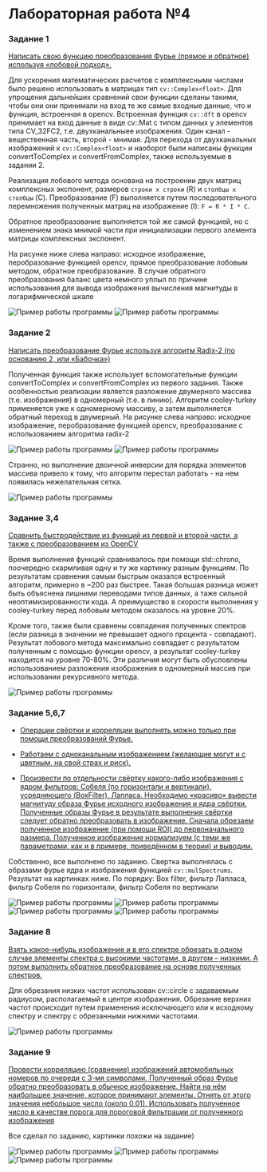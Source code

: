 # Лабораторная работа №4

### Задание 1

<ins>Написать свою функцию преобразования Фурье (прямое и обратное) используя «лобовой подход».</ins>

Для ускорения математических расчетов с комплексными числами было решено использовать в матрицах тип `cv::Complex<float>`. Для упрощения дальнейших сравнений свои функции сделаны такими, чтобы они они принимали на вход те же самые входные данные, что и функция, встроенная в opencv. Встроенная функция `cv::dft` в opencv принимает на вход данные в виде cv::Mat с типом данных у элементов типа CV_32FC2, т.е. двухканальныее изображения. Один канал - вещественная часть, второй - мнимая. Для перехода от двухканальных изображений к `cv::Complex<float>` и наоборот были написаны функции convertToComplex и convertFromComplex, также используемые в задании 2.

Реализация лобового метода основана на построении двух матриц комплексных экспонент, размеров `строки х строки` (R) и `столбцы х столбцы` (C). Преобразование (F) выполняется путем последовательного перемножения полученных матриц на изображение (I): `F = R * I * C`.

Обратное преобразование выполняется той же самой функцией, но с изменением знака мнимой части при инициализации первого элемента матрицы комплексных экспонент.

На рисунке ниже слева направо: исходное изображение, перобразование функцией opencv, прямое преобразование лобовым методом, обратное преобразование. В случае обратного преобразования баланс цвета немного уплыл по причине использования для вывода изображения вычисления магнитуды в логарифмической шкале

![Пример работы программы](readme_img/example1_0.png)
![Пример работы программы](readme_img/example1_1.png)


### Задание 2

<ins>Написать преобразование Фурье используя алгоритм Radix-2 (по основанию 2, или «Бабочка»)</ins>

Полученная функция также использует вспомогательные функции convertToComplex и convertFromComplex из первого задания. Также особенностью реализации является разложение двумерного массива (т.е. изображения) в одномерный (т.е. в линию). Алгоритм cooley-turkey применяется уже к одномерному массиву, а затем выполняется обратный переход в двумерный. На рисунке слева направо: исходное изображение, перобразование функцией opencv, преобразование с использованием алгоритма radix-2

![Пример работы программы](readme_img/example2_0.png)
![Пример работы программы](readme_img/example2_1.png)

Странно, но выполнение двоичной инверсии для порядка элементов массива привело к тому, что алгоритм перестал работать - на нем появилась нежелательная сетка.

![Пример работы программы](readme_img/example2_2.png)


### Задание 3,4

<ins>Сравнить быстродействие из функций из первой и второй части, а также с преобразованием из OpenCV</ins>

Время выполнения функций сравнивалось при помощи std::chrono, поочередно скармливая одну и ту же картинку разным функциям. По результатам сравнения самым быстрым оказался встроенный алгоритм, примерно в ~200 раз быстрее. Такая большая разница может быть объяснена лишними переводами типов данных, а таже сильной неоптимизированности кода. А преимущество в скорости выполнения у cooley-turkey перед лобовым методом оказалось на уровне 20%. 

Кроме того, также были сравнены совпадения полученных спектров (если разница в значении не превышает одного процента - совпадают). Результат лобового метода максимально совпадает с результатом полученным с помощью функции opencv, а результат cooley-turkey находится на уровне 70-80%. Эти различия могут быть обусловлены использованием разложения изображения в одномерный массив при использовании рекурсивного метода.

![Пример работы программы](readme_img/example3.png)


### Задание 5,6,7

- <ins>Операции свёртки и корреляции выполнять можно только при помощи преобразований Фурье.</ins>

- <ins>Работаем с одноканальным изображением (желающие могут и с цветным, на свой страх и риск).</ins>

- <ins>Произвести по отдельности свёртку какого-либо изображения с ядром фильтров: Собеля (по горизонтали и вертикали), усредняющего (BoxFilter), Лапласа. Необходимо «красиво» вывести магнитуду образа Фурье исходного изображения и ядра свёртки. Полученные образы Фурье в результате выполнения свёртки следует обратно преобразовать в изображение. Сначала обрезаем полученное изображение (при помощи ROI) до первоначального размера. Полученное изображение нормализуем (с теми же параметрами, как и в примере, приведённом в теории) и выводим.</ins>

Собственно, все выполнено по заданию. Свертка выполнялась с образами фурье ядра и изображения функцией `cv::mulSpectrums`. Результат на картинках ниже. По порядку: Box filter, фильтр Лапласа, фильтр Собеля по горизонтали, фильтр Собеля по вертикали

![Пример работы программы](readme_img/example5_0.png)
![Пример работы программы](readme_img/example5_1.png)
![Пример работы программы](readme_img/example5_2.png)
![Пример работы программы](readme_img/example5_3.png)


### Задание 8

<ins>Взять какое-нибудь изображение и в его спектре обрезать в одном случае элементы спектра с высокими частотами, в другом – низкими. А потом выполнить обратное преобразование на основе полученных спектров.</ins>

Для обрезания низких частот использован cv::circle с задаваемым радиусом, располагаемый в центре изображения. Обрезание верхних частот происходит путем применения исключающего или к исходному спектру и спектру с обрезанными нижними частотами.

![Пример работы программы](readme_img/example8.png)


### Задание 9

<ins>Провести корреляцию (сравнение) изображений автомобильных номеров по очереди с 3-мя символами. Полученный образ Фурье обратно преобразовать в обычное изображение. Найти на нём наибольшее значение, которое принимают элементы. Отнять от этого значения небольшое число (около 0.01). Использовать полученное число в качестве порога для пороговой фильтрации от полученного изображения</ins>

Все сделал по заданию, картинки похожи на задание)

![Пример работы программы](readme_img/example9_0.png)
![Пример работы программы](readme_img/example9_1.png)
![Пример работы программы](readme_img/example9_2.png)
